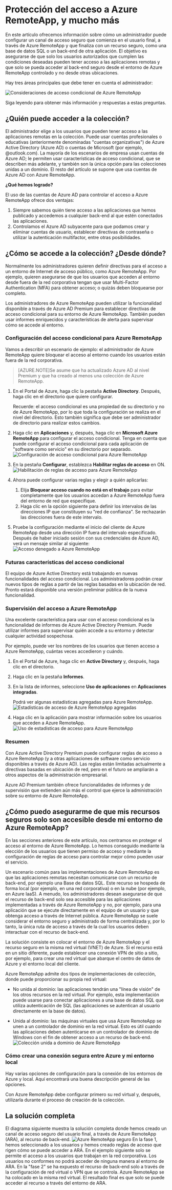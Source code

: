 
<properties 
    pageTitle="Protección del acceso a Azure RemoteApp, y mucho más | Microsoft Azure"
	description="Obtenga información sobre cómo proteger el acceso a Azure RemoteApp con acceso condicional en Azure Active Directory"
	services="remoteapp"
	documentationCenter="" 
	authors="piotrci" 
	manager="mbaldwin" />

<tags 
    ms.service="remoteapp" 
    ms.workload="compute" 
    ms.tgt_pltfrm="na" 
    ms.devlang="na" 
    ms.topic="article" 
    ms.date="01/12/2016" 
    ms.author="elizapo" />

# Protección del acceso a Azure RemoteApp, y mucho más

En este artículo ofrecemos información sobre cómo un administrador puede configurar un canal de acceso seguro que comienza en el usuario final, a través de Azure RemoteApp y que finaliza con un recurso seguro, como una base de datos SQL o un back-end de otra aplicación. El objetivo es asegurarse de que solo los usuarios autorizados que cumplen las condiciones deseadas pueden tener acceso a las aplicaciones remotas y que solo se pueda acceder al back-end seguro desde el entorno de Azure RemoteApp controlado y no desde otras ubicaciones.

Hay tres áreas principales que debe tener en cuenta el administrador:

![Consideraciones de acceso condicional de Azure RemoteApp](./media/remoteapp-secureaccess/ra-conditionalenvironment.png)

Siga leyendo para obtener más información y respuestas a estas preguntas.

## ¿Quién puede acceder a la colección?
El administrador elige a los usuarios que pueden tener acceso a las aplicaciones remotas en la colección. Puede usar cuentas profesionales o educativas (anteriormente denominadas "cuentas organizativas") de Azure Active Directory (Azure AD) o cuentas de Microsoft (por ejemplo, @outlook.com). La mayoría de los escenarios de empresa usan cuentas de Azure AD; le permiten usar características de acceso condicional, que se describen más adelante, y también son la única opción para las colecciones unidas a un dominio. El resto del artículo se supone que usa cuentas de Azure AD con Azure RemoteApp.

**¿Qué hemos logrado?**

El uso de las cuentas de Azure AD para controlar el acceso a Azure RemoteApp ofrece dos ventajas:

1.	Siempre sabemos quién tiene acceso a las aplicaciones que hemos publicado y accedemos a cualquier back-end al que estén conectados las aplicaciones.
2.	Controlamos el Azure AD subyacente para que podamos crear y eliminar cuentas de usuario, establecer directivas de contraseña o utilizar la autenticación multifactor, entre otras posibilidades. 

## ¿Cómo se accede a la colección? ¿Desde dónde?
Normalmente los administradores quieren definir directivas para el acceso a un entorno de Internet de acceso público, como Azure RemoteApp. Por ejemplo, quieren asegurarse de que los usuarios que acceden al entorno desde fuera de la red corporativa tengan que usar Multi-Factor Authentication (MFA) para obtener acceso; o quizás deben bloquearse por completo.

Los administradores de Azure RemoteApp pueden utilizar la funcionalidad disponible a través de Azure AD Premium para establecer directivas de acceso condicional para su entorno de Azure RemoteApp. También pueden usar informes enriquecidos y características de alerta para supervisar cómo se accede al entorno.

### Configuración del acceso condicional para Azure RemoteApp
Vamos a describir un escenario de ejemplo: el administrador de Azure RemoteApp quiere bloquear el acceso al entorno cuando los usuarios están fuera de la red corporativa.

>[AZURE.NOTE]Se asume que ha actualizado Azure AD al nivel Premium y que ha creado al menos una colección de Azure RemoteApp.

1.	En el Portal de Azure, haga clic la pestaña **Active Directory**. Después, haga clic en el directorio que quiere configurar.

	Recuerde: el acceso condicional es una propiedad de su directorio y no de Azure RemoteApp, por lo que toda la configuración se realiza en el nivel del directorio. Esto también significa que debe ser administrador de directorio para realizar estos cambios.

2.	Haga clic en **Aplicaciones** y, después, haga clic en **Microsoft Azure RemoteApp** para configurar el acceso condicional. Tenga en cuenta que puede configurar el acceso condicional para cada aplicación de "software como servicio" en su directorio por separado. ![Configuración de acceso condicional para Azure RemoteApp](./media/remoteapp-secureaccess/ra-conditionalaccessscreen.png)
 

3.	En la pestaña **Configurar**, establezca **Habilitar reglas de acceso** en ON. ![Habilitación de reglas de acceso para Azure RemoteApp](./media/remoteapp-secureaccess/ra-enableaccessrules.png)
 

4.	Ahora puede configurar varias reglas y elegir a quién aplicarlas:

	1. Elija **Bloquear acceso cuando no está en el trabajo** para evitar completamente que los usuarios accedan a Azure RemoteApp fuera del entorno de red que especifique.
	2. Haga clic en la opción siguiente para definir los intervalos de las direcciones IP que constituyen su "red de confianza". Se rechazarán las direcciones fuera de este intervalo.

5.	Pruebe la configuración mediante el inicio del cliente de Azure RemoteApp desde una dirección IP fuera del intervalo especificado. Después de haber iniciado sesión con sus credenciales de Azure AD, verá un mensaje similar al siguiente: ![Acceso denegado a Azure RemoteApp](./media/remoteapp-secureaccess/ra-accessdenied.png)
 

### Futuras características del acceso condicional 
El equipo de Azure Active Directory está trabajando en nuevas funcionalidades del acceso condicional. Los administradores podrán crear nuevos tipos de reglas a partir de las reglas basadas en la ubicación de red. Pronto estará disponible una versión preliminar pública de la nueva funcionalidad.

### Supervisión del acceso a Azure RemoteApp
Una excelente característica para usar con el acceso condicional es la funcionalidad de informes de Azure Active Directory Premium. Puede utilizar informes para supervisar quién accede a su entorno y detectar cualquier actividad sospechosa.

Por ejemplo, puede ver los nombres de los usuarios que tienen acceso a Azure RemoteApp, cuántas veces accedieron y cuándo.

1.	En el Portal de Azure, haga clic en **Active Directory** y, después, haga clic en el directorio.

2.	Haga clic en la pestaña **Informes**.

3.	En la lista de informes, seleccione **Uso de aplicaciones** en **Aplicaciones integradas**.

	Podrá ver algunas estadísticas agregadas para Azure RemoteApp. ![Estadísticas de acceso de Azure RemoteApp agregadas](./media/remoteapp-secureaccess/ra-accessstats.png)
 
5.	Haga clic en la aplicación para mostrar información sobre los usuarios que acceden a Azure RemoteApp. ![Uso de estadísticas de acceso para Azure RemoteApp](./media/remoteapp-secureaccess/ra-userstats.png)
 
### Resumen
Con Azure Active Directory Premium puede configurar reglas de acceso a Azure RemoteApp (y a otras aplicaciones de software como servicio disponibles a través de Azure AD). Las reglas están limitadas actualmente a directivas basadas en ubicación de red, pero en el futuro se ampliarán a otros aspectos de la administración empresarial.

Azure AD Premium también ofrece funcionalidades de informes y de supervisión que extienden aún más el control que ejerce la administración sobre su entorno de Azure RemoteApp.

## ¿Cómo puedo asegurarme de que mis recursos seguros solo son accesible desde mi entorno de Azure RemoteApp?
En las secciones anteriores de este artículo, nos centramos en proteger el acceso al entorno de Azure RemoteApp. Lo hemos conseguido mediante la elección de los usuarios que tienen permiso de acceso y mediante la configuración de reglas de acceso para controlar mejor cómo pueden usar el servicio.

Un escenario común para las implementaciones de Azure RemoteApp es que las aplicaciones remotas necesitan comunicarse con un recurso de back-end, por ejemplo una Base de datos SQL. Este recurso se hospeda de forma local (por ejemplo, en una red corporativa) o en la nube (por ejemplo, en Azure IaaS). A menudo, los administradores desean asegurarse de que el recurso de back-end solo sea accesible para las aplicaciones implementadas a través de Azure RemoteApp y no, por ejemplo, para una aplicación que se ejecute directamente en el equipo de un usuario y que obtenga acceso a través de Internet pública. Azure RemoteApp se suele considerar el entorno seguro y administrado de forma centralizada y, por lo tanto, la única ruta de acceso a través de la cual los usuarios deben interactuar con el recurso de back-end.

La solución consiste en colocar el entorno de Azure RemoteApp y el recurso seguro en la misma red virtual (VNET) de Azure. Si el recurso está en un sitio diferente, puede establecer una conexión VPN de sitio a sitio, por ejemplo, para crear una red virtual que abarque el centro de datos de Azure y el entorno local del cliente.

Azure RemoteApp admite dos tipos de implementaciones de colección, donde puede proporcionar su propia red virtual:

-	No unida al dominio: las aplicaciones tendrán una "línea de visión" de los otros recursos en la red virtual. Por ejemplo, esta implementación puede usarse para conectar aplicaciones a una base de datos SQL que utiliza autenticación de SQL (las aplicaciones se autentican al usuario directamente en la base de datos).

-	Unida al dominio: las máquinas virtuales que usa Azure RemoteApp se unen a un controlador de dominio en la red virtual. Esto es útil cuando las aplicaciones deben autenticarse en un controlador de dominio de Windows con el fin de obtener acceso a un recurso de back-end. ![Colección unida a dominio de Azure RemoteApp](./media/remoteapp-secureaccess/ra-domainjoined.png)
 
### Cómo crear una conexión segura entre Azure y mi entorno local
Hay varias opciones de configuración para la conexión de los entornos de Azure y local. Aquí encontrará una buena descripción general de las opciones.

Con Azure RemoteApp debe configurar primero su red virtual y, después, utilizarla durante el proceso de creación de la colección.

## La solución completa
El diagrama siguiente muestra la solución completa donde hemos creado un canal de acceso seguro del usuario final, a través de Azure RemoteApp (ARA), al recurso de back-end. ![Azure RemoteApp seguro](./media/remoteapp-secureaccess/ra-secureoverview.png) En la fase 1, hemos seleccionado a los usuarios y hemos creado reglas de acceso que rigen cómo se puede acceder a ARA. En el ejemplo siguiente solo se permite el acceso a los usuarios que trabajan en la red corporativa. Los usuarios no conformes no podrá acceder de ninguna manera al entorno de ARA. En la "fase 2" se ha expuesto el recurso de back-end solo a través de la configuración de red virtual o VPN que se controla. Azure RemoteApp se ha colocado en la misma red virtual. El resultado final es que solo se puede acceder al recurso a través del entorno de ARA.

<!---HONumber=AcomDC_0114_2016-->